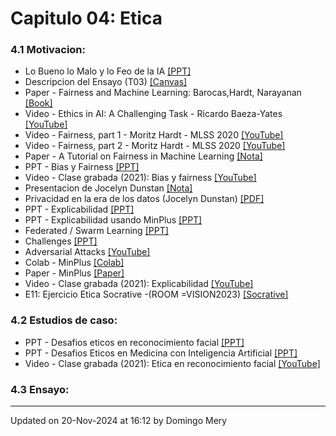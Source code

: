 
# Capitulo 04: Etica
### 4.1 Motivacion:
* Lo Bueno lo Malo y lo Feo de la IA [[PPT]](https://github.com/domingomery/vision/blob/master/clases/Cap04_Etica/presentations/CV04-LoBuenoMaloFeo-IA.pptx)
* Descripcion del Ensayo (T03) [[Canvas]](https://cursos.canvas.uc.cl/courses/77947/assignments/427654)
* Paper - Fairness and Machine Learning: Barocas,Hardt, Narayanan [[Book]](https://fairmlbook.org/pdf/fairmlbook.pdf)
* Video - Ethics in AI: A Challenging Task - Ricardo Baeza-Yates [[YouTube]](https://youtu.be/rMU9pJCyJYY)
* Video - Fairness, part 1 - Moritz Hardt - MLSS 2020 [[YouTube]](https://youtu.be/Igq_S_7IfOU)
* Video - Fairness, part 2 - Moritz Hardt - MLSS 2020 [[YouTube]](https://youtu.be/9oNVFQ9llPc)
* Paper - A Tutorial on Fairness in Machine Learning [[Nota]](https://towardsdatascience.com/a-tutorial-on-fairness-in-machine-learning-3ff8ba1040cb)
* PPT - Bias y Fairness [[PPT]](https://github.com/domingomery/vision/blob/master/clases/Cap04_Etica/presentations/CV04_Bias.pptx)
* Video - Clase grabada (2021): Bias y fairness [[YouTube]](https://youtu.be/sNGriIvCtoY)
* Presentacion de Jocelyn Dunstan [[Nota]](https://www.ing.uc.cl/noticias/modelo-de-inteligencia-artificial-reduciria-las-listas-de-espera-en-salud/)
* Privacidad en la era de los datos (Jocelyn Dunstan) [[PDF]](https://github.com/domingomery/vision/blob/master/clases/Cap04_Etica/presentations/CV04_Privacidad.pdf)
* PPT - Explicabilidad [[PPT]](https://github.com/domingomery/vision/blob/master/clases/Cap04_Etica/presentations/CV04_Explicabilidad.pptx)
* PPT - Explicabilidad usando MinPlus [[PPT]](https://github.com/domingomery/vision/blob/master/clases/Cap04_Etica/presentations/CV04_MinPlus_SaliencyMaps.pptx)
* Federated / Swarm Learning [[PPT]](https://github.com/domingomery/vision/blob/master/clases/Cap04_Etica/presentations/CV04_Federated.pptx)
* Challenges [[PPT]](https://github.com/domingomery/vision/blob/master/clases/Cap04_Etica/presentations/CV04_Challenges.pptx)
* Adversarial Attacks [[YouTube]](https://youtu.be/kxyacmVSGlI)
* Colab - MinPlus [[Colab]](https://colab.research.google.com/drive/1tDicgSXk0iEnsTA208Od4j9WUnxSFATO)
* Paper - MinPlus [[Paper]](https://openaccess.thecvf.com/content/CVPR2022W/Biometrics/papers/Mery_True_Black-Box_Explanation_in_Facial_Analysis_CVPRW_2022_paper.pdf)
* Video - Clase grabada (2021): Explicabilidad [[YouTube]](https://youtu.be/skhnN2DJ7Xs)
* E11: Ejercicio Etica Socrative -(ROOM =VISION2023) [[Socrative]](http://www.socrative.com)
### 4.2 Estudios de caso:
* PPT - Desafios eticos en reconocimiento facial [[PPT]](https://www.dropbox.com/s/dpzx2nlr79y565k/2021-FaceEthics.pptx?dl=0)
* PPT - Desafios Eticos en Medicina con Inteligencia Artificial [[PPT]](https://github.com/domingomery/vision/blob/master/clases/Cap04_Etica//)
* Video - Clase grabada (2021): Etica en reconocimiento facial [[YouTube]](https://youtu.be/IAVd_Dp1m2M)
### 4.3 Ensayo:
---


Updated on 20-Nov-2024 at 16:12 by Domingo Mery
